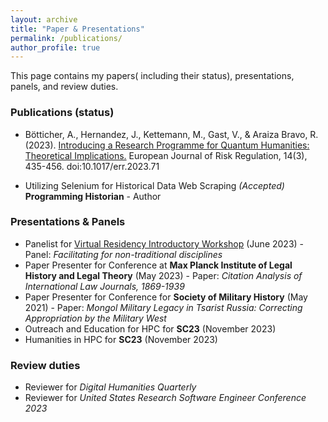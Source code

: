 ```yaml
---
layout: archive
title: "Paper & Presentations"
permalink: /publications/
author_profile: true
---
```


This page contains my papers( including their status), presentations, panels, and review duties.

### Publications (status)

- Bötticher, A., Hernandez, J., Kettemann, M., Gast, V., & Araiza Bravo, R. (2023). <a href="https://www.cambridge.org/core/journals/european-journal-of-risk-regulation/article/introducing-a-research-programme-for-quantum-humanities-theoretical-implications/3D652C7092DE208BEA1E7A9109B8C090">Introducing a Research Programme for Quantum Humanities: Theoretical Implications.</a> European Journal of Risk Regulation, 14(3), 435-456. doi:10.1017/err.2023.71

- Utilizing Selenium for Historical Data Web Scraping _(Accepted)_ __Programming Historian__
        - Author
  
### Presentations & Panels
- Panelist for <a href="http://www.oscer.ou.edu/virtualresidency2023.php"> Virtual Residency Introductory Workshop</a> (June 2023)
          - Panel: _Facilitating for non-traditional disciplines_
- Paper Presenter for Conference at __Max Planck Institute of Legal History and Legal Theory__ (May 2023)
        - Paper: _Citation Analysis of International Law Journals, 1869-1939_
- Paper Presenter for Conference for __Society of Military History__ (May 2021)
        - Paper: _Mongol Military Legacy in Tsarist Russia: Correcting Appropriation by the Military West_
- Outreach and Education for HPC for __SC23__ (November 2023)
- Humanities in HPC for __SC23__ (November 2023)
  
### Review duties
- Reviewer for _Digital Humanities Quarterly_
- Reviewer for _United States Research Software Engineer Conference 2023_

